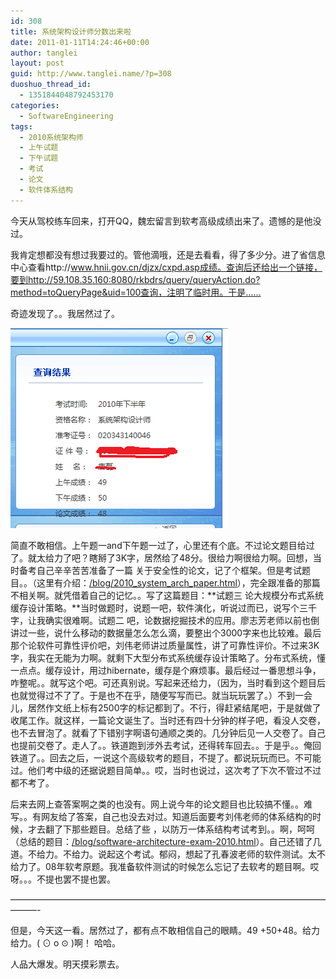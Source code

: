 ```yaml
---
id: 308
title: 系统架构设计师分数出来啦
date: 2011-01-11T14:24:46+00:00
author: tanglei
layout: post
guid: http://www.tanglei.name/?p=308
duoshuo_thread_id:
  - 1351844048792453170
categories:
  - SoftwareEngineering
tags:
  - 2010系统架构师
  - 上午试题
  - 下午试题
  - 考试
  - 论文
  - 软件体系结构
---
```

今天从驾校练车回来，打开QQ，魏宏留言到软考高级成绩出来了。遗憾的是他没过。
  
我肯定想都没有想过我要过的。管他滴哦，还是去看看，得了多少分。进了省信息中心查看http://www.hnii.gov.cn/djzx/cxpd.asp成绩。查询后还给出一个链接，要到http://59.108.35.160:8080/rkbdrs/query/queryAction.do?method=toQueryPage&uid=100查询，注明了临时用。于是……
  
奇迹发现了。。我居然过了。
  
[<img class="alignleft size-full wp-image-306" title="架构成绩" src="/wp-content/uploads/2011/01/架构成绩.png" alt="" width="348" height="320" />](/wp-content/uploads/2011/01/架构成绩.png)

简直不敢相信。上午题一and下午题一过了，心里还有个底。不过论文题目给过了。就太给力了吧？瞎掰了3K字，居然给了48分。很给力啊很给力啊。回想，当时备考自己辛辛苦苦准备了一篇 关于安全性的论文，记了个框架。但是考试题目。。（这里有介绍：<a href="/blog/2010_system_arch_paper.html" target="_blank">/blog/2010_system_arch_paper.html</a>），完全跟准备的那篇不相关啊。就凭借着自己的记忆。。写了这篇题目：**试题三 论大规模分布式系统缓存设计策略。**当时做题时，说题一吧，软件演化，听说过而已，说写个三千字，让我确实很难啊。试题二 吧，论数据挖掘技术的应用。廖志芳老师以前也倒讲过一些，说什么移动的数据量怎么怎么滴，要整出个3000字来也比较难。最后那个论软件可靠性评价吧，刘伟老师讲过质量属性，讲了可靠性评价。不过来3K字，我实在无能为力啊。就剩下大型分布式系统缓存设计策略了。分布式系统，懂一点点。缓存设计，用过hibernate，缓存是个麻烦事。最后经过一番思想斗争，咋整呢。。就写这个吧。可还真别说。写起来还给力，（因为，当时看到这个题目后也就觉得过不了了。于是也不在乎，随便写写而已。就当玩玩罢了。）不到一会儿，居然作文纸上标有2500字的标记都到了。不行，得赶紧结尾吧，于是就做了收尾工作。就这样，一篇论文诞生了。当时还有四十分钟的样子吧，看没人交卷，也不去冒泡了。就看了下错别字啊语句通顺之类的。几分钟后见一人交卷了。自己也提前交卷了。走人了。。铁道跑到涉外去考试，还得转车回去。。于是乎。。俺回铁道了。。回去之后，一说这个高级软考的题目，不提了。都说玩玩而已。不可能过。他们考中级的还据说题目简单。。哎，当时也说过，这次考了下次不管过不过都不考了。

后来去网上查答案啊之类的也没有。网上说今年的论文题目也比较搞不懂。。难写。。有网友给了答案，自己也没去对过。知道后面要考刘伟老师的体系结构的时候，才去翻了下那些题目。总结了些 ，以防万一体系结构考试考到。。啊，呵呵（总结的题目：<a href="/blog/software-architecture-exam-2010.html" target="_blank">/blog/software-architecture-exam-2010.html</a>）。自己还错了几道。不给力。不给力。说起这个考试。郁闷，想起了孔春波老师的软件测试。太不给力了。08年软考原题。我准备软件测试的时候怎么忘记了去软考的题目啊。哎呀。。。不提也罢不提也罢。

&#8212;&#8212;&#8212;&#8212;&#8212;&#8212;&#8212;&#8212;&#8212;&#8212;&#8212;&#8212;&#8212;&#8212;&#8212;&#8212;&#8212;&#8212;&#8212;&#8212;&#8212;&#8212;&#8212;&#8212;&#8212;&#8212;&#8212;&#8212;&#8212;&#8212;&#8212;&#8212;&#8212;&#8212;&#8212;&#8212;&#8212;&#8212;&#8212;-

但是，今天这一看。居然过了，都有点不敢相信自己的眼睛。49 +50+48。给力给力。( ⊙ o ⊙ )啊！ 哈哈。

人品大爆发。明天摸彩票去。
